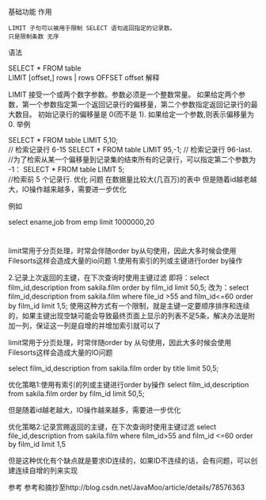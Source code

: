 基础功能
作用

    LIMIT 子句可以被用于限制 SELECT 语句返回指定的记录数。
    只是限制条数 无序
语法

SELECT * FROM table  
LIMIT [offset,] rows | rows OFFSET offset
解释

LIMIT 接受一个或两个数字参数。参数必须是一个整数常量。
如果给定两个参数，第一个参数指定第一个返回记录行的偏移量，第二个参数指定返回记录行的最大数目。
初始记录行的偏移量是 0(而不是 1). 
如果给定一个参数,则表示偏移量为0.
举例

SELECT * FROM table LIMIT 5,10;  
// 检索记录行 6-15
SELECT * FROM table LIMIT 95,-1; 
// 检索记录行 96-last.
//为了检索从某一个偏移量到记录集的结束所有的记录行，可以指定第二个参数为 -1： 
SELECT * FROM table LIMIT 5;     
//检索前 5 个记录行.
优化
问题
在数据量比较大(几百万)的表中 
但是随着id越老越大，IO操作越来越多，需要进一步优化

例如

select ename,job from emp limit 1000000,20
#
limit常用于分页处理，时常会伴随order by从句使用，因此大多时候会使用Filesorts这样会造成大量的io问题 
1.使用有索引的列或主键进行order by操作

2.记录上次返回的主键，在下次查询时使用主键过滤 
即将：select film_id,description from sakila.film order by film_id limit 50,5; 
改为：select film_id,description from sakila.film where file_id >55 and film_id<=60 order by film_id limit 1,5; 
使用这种方式有一个限制，就是主键一定要顺序排序和连续的，如果主键出现空缺可能会导致最终页面上显示的列表不足5条，解决办法是附加一列，保证这一列是自增的并增加索引就可以了

limit常用于分页处理，时常伴随order by 从句使用，因此大多时候会使用 
Filesorts这样会造成大量的IO问题

select film_id,description from sakila.film order by title limit 50,5;

优化策略1:使用有索引的列或主键进行order by操作 
select film_id,description from sakila.film order by film_id limit 50,5;

但是随着id越老越大，IO操作越来越多，需要进一步优化

优化策略2:记录赏赐返回的主键，在下次查询时使用主键过滤 
select file_id,description from sakila.film where film_id>55 and 
film_id <=60 order by film_id limit 1,5

但是这种优化有个缺点就是要求ID连续的，如果ID不连续的话，会有问题，可以创建连续自增的列来实现

参考
参考和摘抄至http://blog.csdn.net/JavaMoo/article/details/78576363